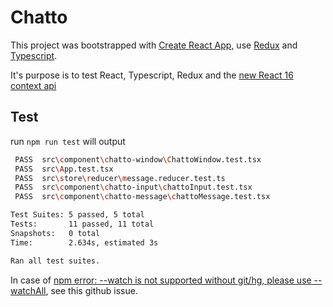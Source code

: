 # Chatto

This project was bootstrapped with [Create React App](https://github.com/facebookincubator/create-react-app), use [Redux](https://redux.js.org/) and [Typescript](https://www.typescriptlang.org/).

It's purpose is to test React, Typescript, Redux and the [new React 16 context api](https://reactjs.org/blog/2018/03/29/react-v-16-3.html)

## Test

run `npm run test` will output
```bash
 PASS  src\component\chatto-window\ChattoWindow.test.tsx
 PASS  src\App.test.tsx
 PASS  src\store\reducer\message.reducer.test.ts
 PASS  src\component\chatto-input\chattoInput.test.tsx
 PASS  src\component\chatto-message\chattoMessage.test.tsx

Test Suites: 5 passed, 5 total
Tests:       11 passed, 11 total
Snapshots:   0 total
Time:        2.634s, estimated 3s

Ran all test suites.
```

In case of [npm error: --watch is not supported without git/hg, please use --watchAll](https://github.com/wmonk/create-react-app-typescript/issues/282), see this github issue.

## 
